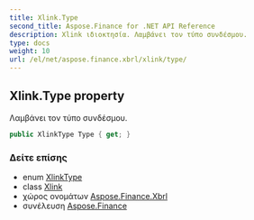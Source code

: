 ```yaml
---
title: Xlink.Type
second_title: Aspose.Finance for .NET API Reference
description: Xlink ιδιοκτησία. Λαμβάνει τον τύπο συνδέσμου.
type: docs
weight: 10
url: /el/net/aspose.finance.xbrl/xlink/type/
---
```

## Xlink.Type property

Λαμβάνει τον τύπο συνδέσμου.

```csharp
public XlinkType Type { get; }
```

### Δείτε επίσης

* enum [XlinkType](../../xlinktype/)
* class [Xlink](../)
* χώρος ονομάτων [Aspose.Finance.Xbrl](../../xlink/)
* συνέλευση [Aspose.Finance](../../../)



